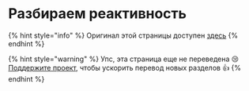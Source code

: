# Разбираем реактивность

{% hint style="info" %}
Оригинал этой страницы доступен [здесь](https://mobx.js.org/understanding-reactivity.html)
{% endhint %}

{% hint style="warning" %}
Упс, эта страница еще не переведена :cry: [Поддержите проект](../podderzhat-proekt.md), чтобы ускорить перевод новых разделов :thumbsup:
{% endhint %}

